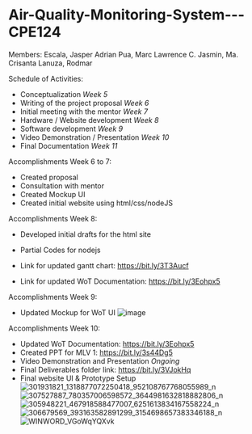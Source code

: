 # Air-Quality-Monitoring-System---CPE124

Members:
Escala, Jasper Adrian
Pua, Marc Lawrence C.
Jasmin, Ma. Crisanta
Lanuza, Rodmar

Schedule of Activities:

 - Conceptualization *Week 5*
 - Writing of the project proposal *Week 6*
 - Initial meeting with the mentor *Week 7*
 - Hardware / Website development *Week 8*
 - Software development *Week 9*
 - Video Demonstration / Presentation *Week 10*
 - Final Documentation *Week 11*

Accomplishments Week 6 to 7:
- Created proposal
- Consultation with mentor
- Created Mockup UI
- Created initial website using html/css/nodeJS

Accomplishments Week 8:
- Developed initial drafts for the html site
- Partial Codes for nodejs

- Link for updated gantt chart: https://bit.ly/3T3Aucf
- Link for updated WoT Documentation: https://bit.ly/3Eohpx5

Accomplishments Week 9:
- Updated Mockup for WoT UI
![image](https://user-images.githubusercontent.com/114989767/194764194-421deead-af48-4811-8691-ac8393619c98.png)

Accomplishments Week 10:
- Updated WoT Documentation: https://bit.ly/3Eohpx5
- Created PPT for MLV 1: https://bit.ly/3s44Dg5
- Video Demonstration and Presentation *Ongoing*
- Final Deliverables folder link: https://bit.ly/3VJokHq
- Final website UI & Prototype Setup
![301931821_1318877072250418_952108767768055989_n](https://user-images.githubusercontent.com/114989767/196605092-6a72e998-b6de-4ec3-9e91-4f7699b9a722.png)
![307527887_780357006598572_3644981632818882806_n](https://user-images.githubusercontent.com/114989767/196605098-eba89f59-6d52-4532-9d99-70d2e62ee135.png)
![305948221_467918588477007_6251613834167558224_n](https://user-images.githubusercontent.com/114989767/196925974-1752ccb7-2a66-4802-b965-8d5b14982c42.png)
![306679569_393163582891299_3154698657383346188_n](https://user-images.githubusercontent.com/114989767/196605111-6522e46b-1150-4b3f-b2b6-1abf1841191f.png)
![WINWORD_VGoWqYQXvk](https://user-images.githubusercontent.com/114989767/196605404-28feb639-0563-44d7-852a-258dfeb4a672.png)



